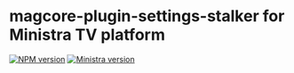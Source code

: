 # magcore-plugin-settings-stalker for Ministra TV platform

[![NPM version](https://img.shields.io/npm/v/magcore-plugin-settings-stalker.svg?style=flat-square)](https://www.npmjs.com/package/magcore-plugin-settings-stalker)
[![Ministra version](https://img.shields.io/badge/Ministra-5.6.0-%23532560.svg?style=flat-square)](https://ministra.com)

